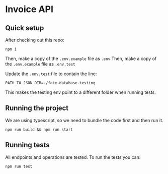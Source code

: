 # Invoice API

## Quick setup

After checking out this repo:

```
npm i 
```

Then, make a copy of the `.env.example` file as `.env`
Then, make a copy of the `.env.example` file as `.env.test`

Update the `.env.test` file to contain the line:
```
PATH_TO_JSON_DIR=./fake-database-testing
```

This makes the testing env point to a different folder when running tests.

## Running the project

We are using typescript, so we need to bundle the code first and then run it.

```
npm run build && npm run start
```

## Running tests

All endpoints and operations are tested. To run the tests you can:

```
npm run test
```
